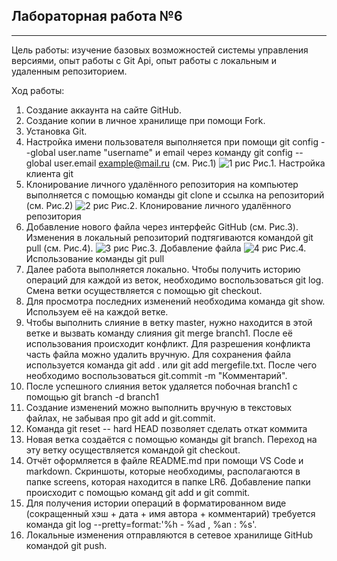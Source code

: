 ## Лабораторная работа №6

___
Цель работы: изучение базовых возможностей системы управления версиями, опыт работы с Git Api, опыт работы с локальным и удаленным репозиторием.

Ход работы:
1) Создание аккаунта на сайте GitHub.
2) Создание копии в личное хранилище при помощи Fork.
3) Установка Git.
4) Настройка имени пользователя выполняется при помощи git config --global user.name "username" и email через команду git config --global user.email example@mail.ru (см. Рис.1)
![1 рис]()
Рис.1. Настройка клиента git
5) Клонирование личного удалённого репозитория на компьютер выполняется с помощью команды git clone и ссылка на репозиторий (см. Рис.2)
![2 рис]()
Рис.2. Клонирование личного удалённого репозитория
6) Добавление нового файла через интерфейс GitHub (см. Рис.3). 
Изменения в локальный репозиторий подтягиваются командой git pull (см. Рис.4).
![3 рис]()
Рис.3. Добавление файла
![4 рис]()
Рис.4. Использование команды git pull
7) Далее работа выполняется локально. Чтобы получить историю операций для каждой из веток, необходимо воспользоваться git log.
Смена ветки осуществляется с помощью git checkout.
8) Для просмотра последних изменений необходима команда git show. Используем её на каждой ветке. 
9) Чтобы выполнить слияние в ветку master, нужно находится в этой ветке и вызвать команду слияния git merge branch1.
После её использования происходит конфликт.
Для разрешения конфликта часть файла можно удалить вручную. 
Для сохранения файла используется команда git add . или git add mergefile.txt. 
После чего необходимо воспользоваться git.commit -m "Комментарий".
10) После успешного слияния веток удаляется побочная branch1 с помощью git branch -d branch1
11) Создание изменений можно выполнить вручную в текстовых файлах, не забывая про git add и git.commit.
12) Команда git reset -- hard HEAD позволяет сделать откат коммита
13) Новая ветка создаётся с помощью команды git branch. Переход на эту ветку осуществляется командой git checkout.
14) Отчёт оформляется в файле README.md при помощи VS Code и markdown. Скриншоты, которые необходимы, располагаются в папке screens, которая находится в папке LR6. Добавление папки происходит с помощью команд git add и git commit.
15) Для получения истории операций в форматированном виде (сокращенный хэш + дата + имя автора + комментарий) требуется команда git log --pretty=format:'%h - %ad , %an : %s'.
16) Локальные изменения отправляются в сетевое хранилище GitHub командой git push.